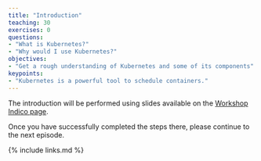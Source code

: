 ```yaml
---
title: "Introduction"
teaching: 30
exercises: 0
questions:
- "What is Kubernetes?"
- "Why would I use Kubernetes?"
objectives:
- "Get a rough understanding of Kubernetes and some of its components"
keypoints:
- "Kubernetes is a powerful tool to schedule containers."
---
```


The introduction will be performed using slides available on the
[Workshop Indico page](https://indico.cern.ch/event/882586/contributions/4042623/).

Once you have successfully completed the steps there, please continue to the
next episode.

{% include links.md %}
